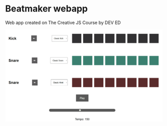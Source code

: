 # Beatmaker webapp

Web app created on The Creative JS Course by DEV ED

![Presentation GIF](https://github.com/JosePedroSilva/beatmaker/blob/master//gif/beatmaker.gif)
